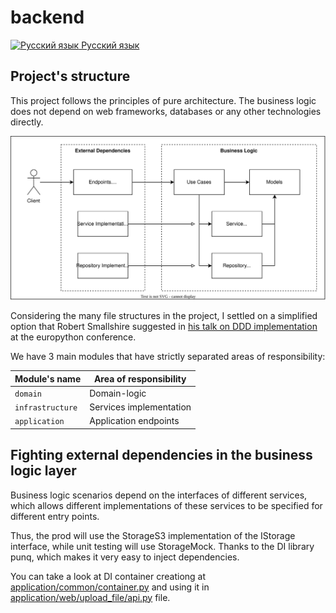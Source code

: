 # backend

[![Русский язык](https://raw.githubusercontent.com/stevenrskelton/flag-icon/master/png/16/country-4x3/bg.png) Русский язык](./README_ru.md)

## Project's structure

This project follows the principles of pure architecture.
The business logic does not depend on web frameworks, databases
or any other technologies directly.

![I love to draw schematics](./docs/assets/ArchitectureEN.svg)

Considering the many file structures in the project,
I settled on a simplified option that Robert Smallshire suggested in
[his talk on DDD implementation][ProjectStructureLink]
at the europython conference.

We have 3 main modules that have strictly separated areas of responsibility:

| Module's name    | Area of responsibility   |
|------------------|--------------------------|
| `domain`         | Domain-logic             |
| `infrastructure` | Services implementation  |
| `application`    | Application endpoints    |

## Fighting external dependencies in the business logic layer

Business logic scenarios depend on the interfaces of different services,
which allows different implementations of these services to be specified
for different entry points.

Thus, the prod will use the StorageS3 implementation of the IStorage interface,
while unit testing will use StorageMock. Thanks to the DI library punq, which
makes it very easy to inject dependencies.

You can take a look at DI container creationg at
[application/common/container.py](./application/common/container.py)
and using it in
[application/web/upload_file/api.py](./application/web/upload_file/api.py) file.

[ProjectStructureLink]: https://youtu.be/Ru2T4fu3bGQ?t=2878
